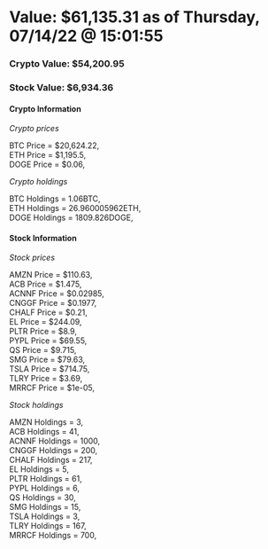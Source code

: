 # Value: $61,135.31 as of Thursday, 07/14/22 @ 15:01:55 

### Crypto Value: $54,200.95

### Stock Value: $6,934.36

#### Crypto Information 
*Crypto prices* 

BTC Price = $20,624.22,  
ETH Price = $1,195.5,  
DOGE Price = $0.06,  


*Crypto holdings* 

BTC Holdings = 1.06BTC,  
ETH Holdings = 26.960005962ETH,  
DOGE Holdings = 1809.826DOGE,  


#### Stock Information 

*Stock prices* 

AMZN Price = $110.63,  
ACB Price = $1.475,  
ACNNF Price = $0.02985,  
CNGGF Price = $0.1977,  
CHALF Price = $0.21,  
EL Price = $244.09,  
PLTR Price = $8.9,  
PYPL Price = $69.55,  
QS Price = $9.715,  
SMG Price = $79.63,  
TSLA Price = $714.75,  
TLRY Price = $3.69,  
MRRCF Price = $1e-05,  


*Stock holdings* 

AMZN Holdings = 3,  
ACB Holdings = 41,  
ACNNF Holdings = 1000,  
CNGGF Holdings = 200,  
CHALF Holdings = 217,  
EL Holdings = 5,  
PLTR Holdings = 61,  
PYPL Holdings = 6,  
QS Holdings = 30,  
SMG Holdings = 15,  
TSLA Holdings = 3,  
TLRY Holdings = 167,  
MRRCF Holdings = 700,  


